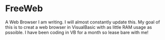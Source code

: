 # FreeWeb
A Web Browser I am writing. I will almost constantly update this.
My goal of this is to creat a web browser in VisualBasic with as little RAM usage as pssoible. I have been coding in VB for a month so lease bare with me!

